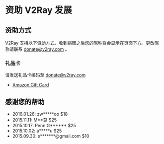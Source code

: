 # 资助 V2Ray 发展

## 资助方式
V2Ray 支持以下资助方式，收到捐赠之后您的昵称将会显示在页面下方。更改昵称请联系 donate@v2ray.com 。

### 礼品卡
请发送礼品卡编码至  donate@v2ray.com
* [Amazon Gift Card](https://www.amazon.com/gp/product/B004LLIKVU/gcrnsts?ie=UTF8&qid=1443538350&ref_=lp_2238192011_1_1&s=gift-cards&sr=1-1)


## 感谢您的帮助
* 2016.01.26: zw\*\*\*\*\*oo $18
* 2015.11.11: M\*\*莫 $25
* 2015.10.17: Penn G\*\*\*\*\*\* $25
* 2015.10.02: a\*\*\*\*\*u $25
* 2015.09.30: s\*\*\*\*\*\*\*@gmail.com $10
